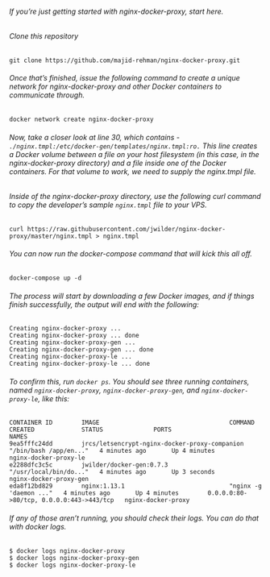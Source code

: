 ###### If you’re just getting started with nginx-docker-proxy, start here. 

###### Clone this repository

```
git clone https://github.com/majid-rehman/nginx-docker-proxy.git
```
###### Once that’s finished, issue the following command to create a unique network for                  nginx-docker-proxy and other Docker containers to communicate through.

```
docker network create nginx-docker-proxy
```

###### Now, take a closer look at line 30, which contains - `./nginx.tmpl:/etc/docker-gen/templates/nginx.tmpl:ro.` This line creates a Docker volume between a file on your host filesystem (in this case, in the nginx-docker-proxy directory) and a file inside one of the Docker containers. For that volume to work, we need to supply the nginx.tmpl file.
###### Inside of the nginx-docker-proxy directory, use the following curl command to copy the            developer’s sample `nginx.tmpl` file to your VPS.

```
curl https://raw.githubusercontent.com/jwilder/nginx-docker-proxy/master/nginx.tmpl > nginx.tmpl
```

###### You can now run the docker-compose command that will kick this all off.


```
docker-compose up -d
```

###### The process will start by downloading a few Docker images, and if things finish                   successfully, the output will end with the following:

```
Creating nginx-docker-proxy ...
Creating nginx-docker-proxy ... done
Creating nginx-docker-proxy-gen ...
Creating nginx-docker-proxy-gen ... done
Creating nginx-docker-proxy-le ...
Creating nginx-docker-proxy-le ... done
```

###### To confirm this, run `docker ps`. You should see three running containers, named                  `nginx-docker-proxy`, `nginx-docker-proxy-gen`, and `nginx-docker-proxy-le`, like this:

```
CONTAINER ID        IMAGE                                    COMMAND                  CREATED             STATUS              PORTS                                      NAMES
9ea5fffc24dd        jrcs/letsencrypt-nginx-docker-proxy-companion   "/bin/bash /app/en..."   4 minutes ago       Up 4 minutes                                                   nginx-docker-proxy-le
e2288dfc3c5c        jwilder/docker-gen:0.7.3                 "/usr/local/bin/do..."   4 minutes ago       Up 3 seconds                                                   nginx-docker-proxy-gen
eda8f12bd829        nginx:1.13.1                             "nginx -g 'daemon ..."   4 minutes ago       Up 4 minutes        0.0.0.0:80->80/tcp, 0.0.0.0:443->443/tcp   nginx-docker-proxy
```

###### If any of those aren’t running, you should check their logs. You can do that with docker          logs. 


```
$ docker logs nginx-docker-proxy
$ docker logs nginx-docker-proxy-gen
$ docker logs nginx-docker-proxy-le
```
